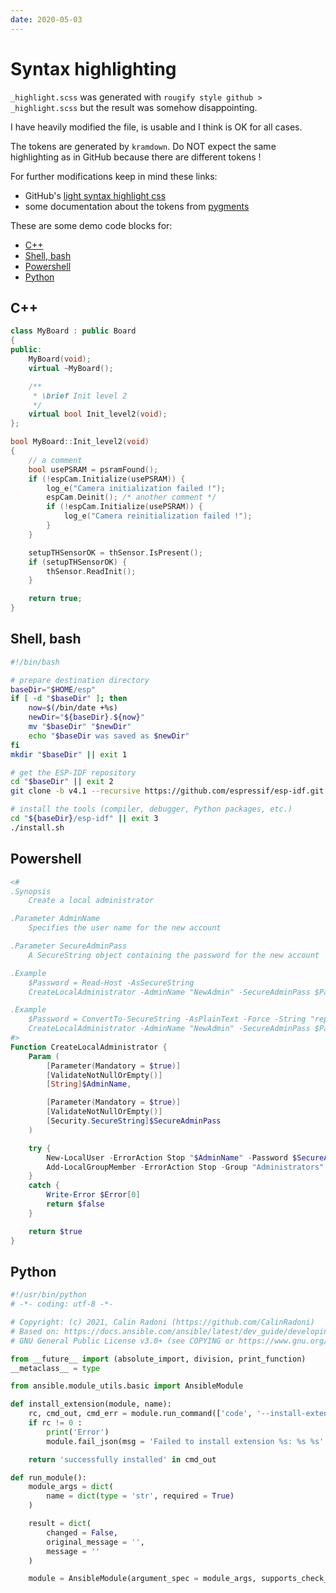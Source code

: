 ```yaml
---
date: 2020-05-03
---
```


# Syntax highlighting

`_highlight.scss` was generated with `rougify style github > _highlight.scss` but the
result was somehow disappointing.

I have heavily modified the file, is usable and I think is OK for all cases.

The tokens are generated by `kramdown`. Do NOT expect the same highlighting as in
GitHub because there are different tokens !

For further modifications keep in mind these links:

- GitHub's [light syntax highlight css](https://github.com/primer/github-syntax-light)
- some documentation about the tokens from [pygments](https://pygments.org/docs/tokens/)

These are some demo code blocks for:

- [C++](#c)
- [Shell, bash](#shell-bash)
- [Powershell](#powershell)
- [Python](#python)

## C++

```cpp
class MyBoard : public Board
{
public:
    MyBoard(void);
    virtual ~MyBoard();

    /**
     * \brief Init level 2
     */
    virtual bool Init_level2(void);
};

bool MyBoard::Init_level2(void)
{
    // a comment
    bool usePSRAM = psramFound();
    if (!espCam.Initialize(usePSRAM)) {
        log_e("Camera initialization failed !");
        espCam.Deinit(); /* another comment */
        if (!espCam.Initialize(usePSRAM)) {
            log_e("Camera reinitialization failed !");
        }
    }

    setupTHSensorOK = thSensor.IsPresent();
    if (setupTHSensorOK) {
        thSensor.ReadInit();
    }

    return true;
}
```

## Shell, bash

```sh
#!/bin/bash

# prepare destination directory
baseDir="$HOME/esp"
if [ -d "$baseDir" ]; then
    now=$(/bin/date +%s)
    newDir="${baseDir}.${now}"
    mv "$baseDir" "$newDir"
    echo "$baseDir was saved as $newDir"
fi
mkdir "$baseDir" || exit 1

# get the ESP-IDF repository
cd "$baseDir" || exit 2
git clone -b v4.1 --recursive https://github.com/espressif/esp-idf.git

# install the tools (compiler, debugger, Python packages, etc.)
cd "${baseDir}/esp-idf" || exit 3
./install.sh
```

## Powershell

```powershell
<#
.Synopsis
    Create a local administrator

.Parameter AdminName
    Specifies the user name for the new account

.Parameter SecureAdminPass
    A SecureString object containing the password for the new account

.Example
    $Password = Read-Host -AsSecureString
    CreateLocalAdministrator -AdminName "NewAdmin" -SecureAdminPass $Password

.Example
    $Password = ConvertTo-SecureString -AsPlainText -Force -String "replaceThisWithThePassword"
    CreateLocalAdministrator -AdminName "NewAdmin" -SecureAdminPass $Password
#>
Function CreateLocalAdministrator {
    Param (
        [Parameter(Mandatory = $true)]
        [ValidateNotNullOrEmpty()]
        [String]$AdminName,

        [Parameter(Mandatory = $true)]
        [ValidateNotNullOrEmpty()]
        [Security.SecureString]$SecureAdminPass
    )

    try {
        New-LocalUser -ErrorAction Stop "$AdminName" -Password $SecureAdminPass -FullName "$AdminName" -PasswordNeverExpires
        Add-LocalGroupMember -ErrorAction Stop -Group "Administrators" -Member "$AdminName"
    }
    catch {
        Write-Error $Error[0]
        return $false
    }

    return $true
}
```

## Python

```py
#!/usr/bin/python
# -*- coding: utf-8 -*-

# Copyright: (c) 2021, Calin Radoni (https://github.com/CalinRadoni)
# Based on: https://docs.ansible.com/ansible/latest/dev_guide/developing_modules_general.html
# GNU General Public License v3.0+ (see COPYING or https://www.gnu.org/licenses/gpl-3.0.txt)

from __future__ import (absolute_import, division, print_function)
__metaclass__ = type

from ansible.module_utils.basic import AnsibleModule

def install_extension(module, name):
    rc, cmd_out, cmd_err = module.run_command(['code', '--install-extension', name])
    if rc != 0 :
        print('Error')
        module.fail_json(msg = 'Failed to install extension %s: %s %s' % (name, cmd_out, cmd_err))

    return 'successfully installed' in cmd_out

def run_module():
    module_args = dict(
        name = dict(type = 'str', required = True)
    )

    result = dict(
        changed = False,
        original_message = '',
        message = ''
    )

    module = AnsibleModule(argument_spec = module_args, supports_check_mode = False)
```
